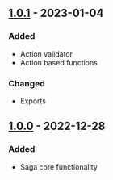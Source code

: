 ## [1.0.1] - 2023-01-04

### Added

- Action validator
- Action based functions

### Changed
- Exports

## [1.0.0] - 2022-12-28

### Added

- Saga core functionality

[1.0.0]: https://github.com/spivak-dmytro/rabbitbox
[1.0.1]: https://github.com/spivak-dmytro/rabbitbox
